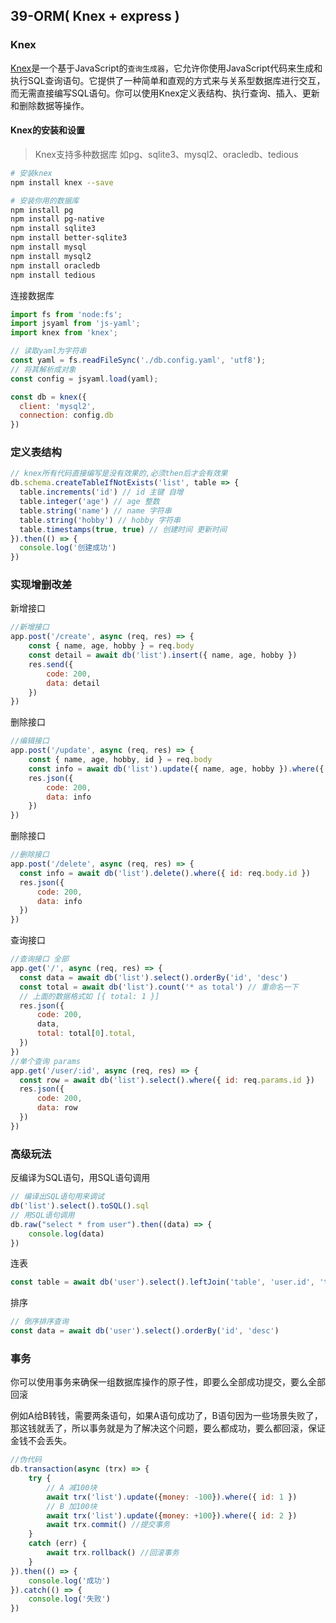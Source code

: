 ## 39-ORM( Knex + express )

### Knex

[Knex](https://knexjs.org/guide/query-builder.html#withrecursive)是一个基于JavaScript的`查询生成器`，它允许你使用JavaScript代码来生成和执行SQL查询语句。它提供了一种简单和直观的方式来与关系型数据库进行交互，而无需直接编写SQL语句。你可以使用Knex定义表结构、执行查询、插入、更新和删除数据等操作。

#### Knex的安装和设置

> Knex支持多种数据库 如pg、sqlite3、mysql2、oracledb、tedious

```bash
# 安装knex
npm install knex --save

# 安装你用的数据库
npm install pg
npm install pg-native
npm install sqlite3
npm install better-sqlite3
npm install mysql
npm install mysql2
npm install oracledb
npm install tedious
```

连接数据库

```javascript
import fs from 'node:fs';
import jsyaml from 'js-yaml';
import knex from 'knex';

// 读取yaml为字符串
const yaml = fs.readFileSync('./db.config.yaml', 'utf8');
// 将其解析成对象
const config = jsyaml.load(yaml);

const db = knex({
  client: 'mysql2',
  connection: config.db
})
```

### 定义表结构

```javascript
// knex所有代码直接编写是没有效果的,必须then后才会有效果
db.schema.createTableIfNotExists('list', table => {
  table.increments('id') // id 主键 自增
  table.integer('age') // age 整数
  table.string('name') // name 字符串
  table.string('hobby') // hobby 字符串
  table.timestamps(true, true) // 创建时间 更新时间
}).then(() => {
  console.log('创建成功')
})
```

### 实现增删改差

新增接口

```javascript
//新增接口
app.post('/create', async (req, res) => {
    const { name, age, hobby } = req.body
    const detail = await db('list').insert({ name, age, hobby })
    res.send({
        code: 200,
        data: detail
    })
})
```

删除接口

```javascript
//编辑接口
app.post('/update', async (req, res) => {
    const { name, age, hobby, id } = req.body
    const info = await db('list').update({ name, age, hobby }).where({ id })
    res.json({
        code: 200,
        data: info
    })
})
```

删除接口

```javascript
//删除接口
app.post('/delete', async (req, res) => {
  const info = await db('list').delete().where({ id: req.body.id })
  res.json({
      code: 200,
      data: info
  })
})
```

查询接口

```javascript
//查询接口 全部
app.get('/', async (req, res) => {
  const data = await db('list').select().orderBy('id', 'desc')
  const total = await db('list').count('* as total') // 重命名一下
  // 上面的数据格式如 [{ total: 1 }]
  res.json({
      code: 200,
      data,
      total: total[0].total,
  })
})
//单个查询 params
app.get('/user/:id', async (req, res) => {
  const row = await db('list').select().where({ id: req.params.id })
  res.json({
      code: 200,
      data: row
  })
})
```

### 高级玩法

反编译为SQL语句，用SQL语句调用

```javascript
// 编译出SQL语句用来调试
db('list').select().toSQL().sql
// 用SQL语句调用
db.raw("select * from user").then((data) => {
    console.log(data)
})
```

连表

```javascript
const table = await db('user').select().leftJoin('table', 'user.id', 'table.user_id')
```

排序

```javascript
// 倒序排序查询
const data = await db('user').select().orderBy('id', 'desc')
```

### 事务

你可以使用事务来确保一组数据库操作的原子性，即要么全部成功提交，要么全部回滚

例如A给B转钱，需要两条语句，如果A语句成功了，B语句因为一些场景失败了，那这钱就丢了，所以事务就是为了解决这个问题，要么都成功，要么都回滚，保证金钱不会丢失。

```javascript
//伪代码
db.transaction(async (trx) => {
    try {
        // A 减100块
        await trx('list').update({money: -100}).where({ id: 1 })
        // B 加100块
        await trx('list').update({money: +100}).where({ id: 2 })
        await trx.commit() //提交事务
    }
    catch (err) {
        await trx.rollback() //回滚事务
    }
}).then(() => {
    console.log('成功')
}).catch(() => {
    console.log('失败')
})
```